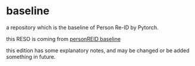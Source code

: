 # baseline
a repository which is the baseline of Person Re-ID by Pytorch.

this RESO is coming from [personREID baseline](https://github.com/layumi/Person_reID_baseline_pytorch)

this edition has some explanatory notes, and may be changed or be added something in future.
